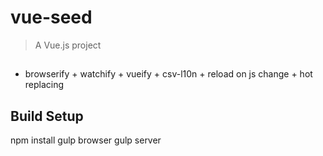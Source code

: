 # vue-seed

> A Vue.js project

##
* browserify + watchify + vueify + csv-l10n + reload on js change + hot replacing

## Build Setup
npm install
gulp browser
gulp server
